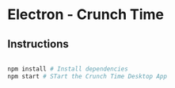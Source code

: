 # Electron - Crunch Time

## Instructions
```bash

npm install # Install dependencies
npm start # STart the Crunch Time Desktop App

```